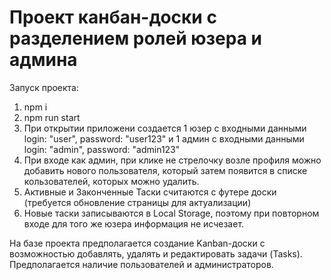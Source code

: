 # Проект канбан-доски с разделением ролей юзера и админа

Запуск проекта:

1. npm i
2. npm run start
3. При открытии приложени создается 1 юзер с входными данными login: "user", password: "user123"
   и 1 админ с входными данными login: "admin", password: "admin123"
4. При входе как админ, при клике не стрелочку возле профиля можно добавить нового пользователя, который затем появится в списке кользователей, которых можно удалить.
5. Активные и Законченные Таски считаются с футере доски (требуется обновление страницы для актуализации)
6. Новые таски записываются в Local Storage, поэтому при повторном входе для того же юзера информация не исчезает.


На базе проекта предполагается создание Kanban-доски с возможностью добавлять, удалять и редактировать задачи (Tasks). Предполагается наличие пользователей и администраторов.
